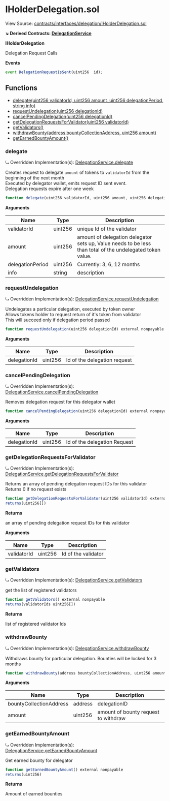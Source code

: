 # IHolderDelegation.sol

View Source: [contracts/interfaces/delegation/IHolderDelegation.sol](../contracts/interfaces/delegation/IHolderDelegation.sol)

**↘ Derived Contracts: [DelegationService](DelegationService.md)**

**IHolderDelegation**

Delegation Request Calls

**Events**

```js
event DelegationRequestIsSent(uint256  id);
```

## Functions

- [delegate(uint256 validatorId, uint256 amount, uint256 delegationPeriod, string info)](#delegate)
- [requestUndelegation(uint256 delegationId)](#requestundelegation)
- [cancelPendingDelegation(uint256 delegationId)](#cancelpendingdelegation)
- [getDelegationRequestsForValidator(uint256 validatorId)](#getdelegationrequestsforvalidator)
- [getValidators()](#getvalidators)
- [withdrawBounty(address bountyCollectionAddress, uint256 amount)](#withdrawbounty)
- [getEarnedBountyAmount()](#getearnedbountyamount)

### delegate

⤿ Overridden Implementation(s): [DelegationService.delegate](DelegationService.md#delegate)

Creates request to delegate `amount` of tokens to `validatorId` from the beginning of the next month <br>
Executed by delegator wallet, emits request ID sent event. <br>
Delegation requests expire after one week

```js
function delegate(uint256 validatorId, uint256 amount, uint256 delegationPeriod, string info) external nonpayable
```

**Arguments**

| Name        | Type           | Description  |
| ------------- |------------- | -----|
| validatorId | uint256 | unique Id of the validator | 
| amount | uint256 | amount of delegation delegator sets up, Value needs to be less than total of the undelegated token value. | 
| delegationPeriod | uint256 | Currently: 3, 6, 12 months | 
| info | string | description | 

### requestUndelegation

⤿ Overridden Implementation(s): [DelegationService.requestUndelegation](DelegationService.md#requestundelegation)

Undelegates a particular delegation, executed by token owner <br>
Allows tokens holder to request return of it's token from validator <br>
This will succeed only if delegation period passed

```js
function requestUndelegation(uint256 delegationId) external nonpayable
```

**Arguments**

| Name        | Type           | Description  |
| ------------- |------------- | -----|
| delegationId | uint256 | Id of the delegation request | 

### cancelPendingDelegation

⤿ Overridden Implementation(s): [DelegationService.cancelPendingDelegation](DelegationService.md#cancelpendingdelegation)

Removes delegation request for this delegator wallet

```js
function cancelPendingDelegation(uint256 delegationId) external nonpayable
```

**Arguments**

| Name        | Type           | Description  |
| ------------- |------------- | -----|
| delegationId | uint256 | Id of the delegation Request | 

### getDelegationRequestsForValidator

⤿ Overridden Implementation(s): [DelegationService.getDelegationRequestsForValidator](DelegationService.md#getdelegationrequestsforvalidator)

Returns an array of pending delegation request IDs for this validator <br>
Returns 0 if no request exists

```js
function getDelegationRequestsForValidator(uint256 validatorId) external nonpayable
returns(uint256[])
```

**Returns**

an array of pending delegation request IDs for this validator

**Arguments**

| Name        | Type           | Description  |
| ------------- |------------- | -----|
| validatorId | uint256 | Id of the validator | 

### getValidators

⤿ Overridden Implementation(s): [DelegationService.getValidators](DelegationService.md#getvalidators)

get the list of registered validators

```js
function getValidators() external nonpayable
returns(validatorIds uint256[])
```

**Returns**

list of registered validator Ids

### withdrawBounty

⤿ Overridden Implementation(s): [DelegationService.withdrawBounty](DelegationService.md#withdrawbounty)

Withdraws bounty for particular delegation. Bounties will be locked for 3 months

```js
function withdrawBounty(address bountyCollectionAddress, uint256 amount) external nonpayable
```

**Arguments**

| Name        | Type           | Description  |
| ------------- |------------- | -----|
| bountyCollectionAddress | address | delegationID | 
| amount | uint256 | amount of bounty request to withdraw | 

### getEarnedBountyAmount

⤿ Overridden Implementation(s): [DelegationService.getEarnedBountyAmount](DelegationService.md#getearnedbountyamount)

Get earned bounty for delegator

```js
function getEarnedBountyAmount() external nonpayable
returns(uint256)
```

**Returns**

Amount of earned bounties

